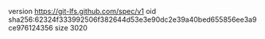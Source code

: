 version https://git-lfs.github.com/spec/v1
oid sha256:62324f333992506f382644d53e3e90dc2e39a40bed655856ee3a9ce976124356
size 3020
